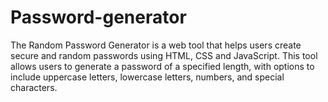# Password-generator
The Random Password Generator is a web tool that helps users create secure and random passwords using HTML, CSS and JavaScript. This tool allows users to generate a password of a specified length, with options to include uppercase letters, lowercase letters, numbers, and special characters.
